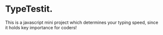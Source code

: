 # TypeTestit.
This is a javascript mini project which determines your typing speed, since it holds key importance for coders!
